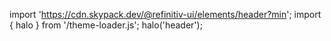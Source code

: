 <!--
type: template
name: header
-->

import 'https://cdn.skypack.dev/@refinitiv-ui/elements/header?min';
import { halo } from '/theme-loader.js';
halo('header');